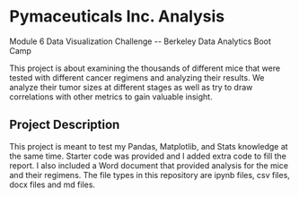 # Pymaceuticals Inc. Analysis
Module 6 Data Visualization Challenge -- Berkeley Data Analytics Boot Camp

This project is about examining the thousands of different mice that were tested with different cancer regimens and analyzing their results. 
We analyze their tumor sizes at different stages as well as try to draw correlations with other metrics to gain valuable insight.

## Project Description
This project is meant to test my Pandas, Matplotlib, and Stats knowledge at the same time. Starter code was provided and I added extra code to fill the report.
I also included a Word document that provided analysis for the mice and their regimens.
The file types in this repository are ipynb files, csv files, docx files and md files.
